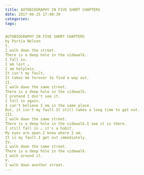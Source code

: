 ```yaml
---
title: AUTOBIOGRAPHY IN FIVE SHORT CHAPTERS
date: 2017-06-25 17:48:39
categories:
tags:


AUTOBIOGRAPHY IN FIVE SHORT CHAPTERS
by Portia Nelson
I.
I walk down the street.
There is a deep hole in the sidewalk.
I fall in.
I am lost … 
I am helpless.
It isn't my fault.
It takes me forever to find a way out.
II.
I walk down the same street.
There is a deep hole in the sidewalk.
I pretend I don't see it.
I fall in again.
I can't believe I am in the same place.
But, it isn't my fault.It still takes a long time to get out.
III.
I walk down the same street.
There is a deep hole in the sidewalk.I see it is there.  
I still fall in … it's a habit.
My eyes are open.I know where I am.
It is my fault.I get out immediately.
IV.
I walk down the same street.
There is a deep hole in the sidewalk.
I walk around it.
V.
I walk down another street.
---
```

